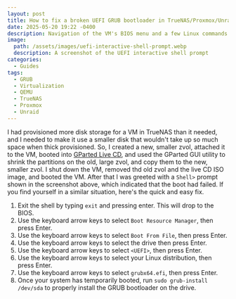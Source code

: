 ```yaml
---
layout: post
title: How to fix a broken UEFI GRUB bootloader in TrueNAS/Proxmox/Unraid/QEMU VMs
date: 2025-05-20 19:22 -0400
description: Navigation of the VM's BIOS menu and a few Linux commands will fix it
image:
  path: /assets/images/uefi-interactive-shell-prompt.webp
  description: A screenshot of the UEFI interactive shell prompt
categories:
  - Guides
tags:
  - GRUB
  - Virtualization
  - QEMU
  - TrueNAS
  - Proxmox
  - Unraid
---
```

I had provisioned more disk storage for a VM in TrueNAS than it needed, and I needed to make it use a smaller disk that wouldn't take up so much space when thick provisioned. So, I created a new, smaller zvol, attached it to the VM, booted into [GParted Live CD](https://gparted.org/livecd.php), and used the GParted GUI utility to shrink the partitions on the old, large zvol, and copy them to the new, smaller zvol. I shut down the VM, removed thd old zvol and the live CD ISO image, and booted the VM. After that I was greeted with a `Shell>` prompt shown in the screenshot above, which indicated that the boot had failed. If you find yourself in a similar situation, here's the quick and easy fix.

1. Exit the shell by typing `exit` and pressing enter. This will drop to the BIOS.
2. Use the keyboard arrow keys to select `Boot Resource Manager`, then press Enter.
3. Use the keyboard arrow keys to select `Boot From File`, then press Enter.
4. Use the keyboard arrow keys to select the drive then press Enter.
5. Use the keyboard arrow keys to select `<UEFI>`, then press Enter.
6. Use the keyboard arrow keys to select your Linux distribution, then press Enter.
7. Use the keyboard arrow keys to select `grubx64.efi`, then press Enter.
8. Once your system has temporarily booted, run `sudo grub-install /dev/sda` to properly install the GRUB bootloader on the drive.
